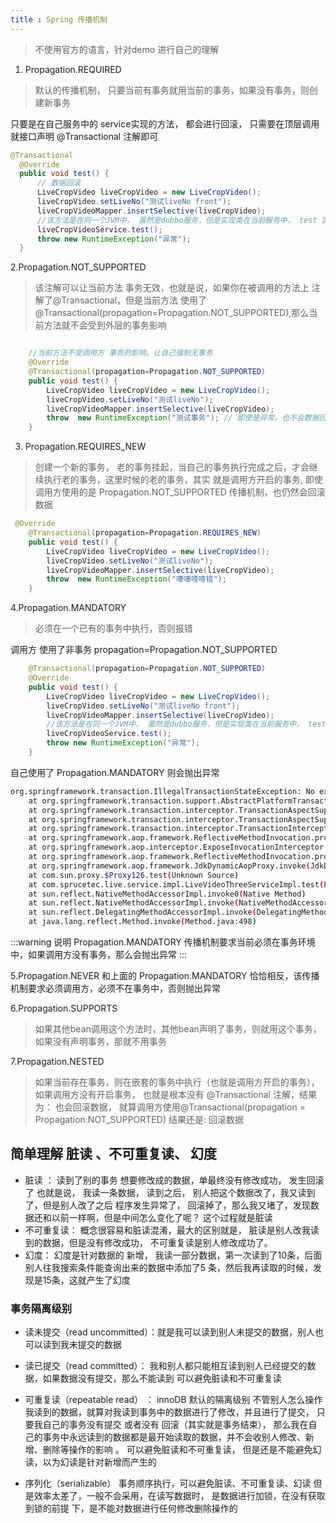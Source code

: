 ```yaml
---
title : Spring 传播机制
---
```

> 不使用官方的语言，针对demo 进行自己的理解

1. Propagation.REQUIRED 
> 默认的传播机制， 只要当前有事务就用当前的事务，如果没有事务，则创建新事务

只要是在自己服务中的 service实现的方法， 都会进行回滚， 只需要在顶层调用就接口声明 @Transactional 注解即可

  ```java
@Transactional
    @Override
    public void test() {
        // 数据回滚
        LiveCropVideo liveCropVideo = new LiveCropVideo();
        liveCropVideo.setLiveNo("测试liveNo front");
        liveCropVideoMapper.insertSelective(liveCropVideo);
        //该方法是在同一个JVM中， 虽然是dubbo服务，但是实现类在当前服务中， test 实现类执行的数据会发生回滚
        liveCropVideoService.test();
        throw new RuntimeException("异常");
    }
```

2.Propagation.NOT_SUPPORTED 
> 该注解可以让当前方法 事务无效，也就是说，如果你在被调用的方法上 注解了@Transactional，但是当前方法
使用了    @Transactional(propagation=Propagation.NOT_SUPPORTED),那么当前方法就不会受到外层的事务影响
    
 ```java  
 
     //当前方法不受调用方 事务的影响，让自己强制无事务
     @Override
     @Transactional(propagation=Propagation.NOT_SUPPORTED)
     public void test() {
         LiveCropVideo liveCropVideo = new LiveCropVideo();
         liveCropVideo.setLiveNo("测试liveNo");
         liveCropVideoMapper.insertSelective(liveCropVideo);
         throw  new RuntimeException("测试事务"); // 即使是异常，也不会数据回滚
     }
 ```   
    
   
3. Propagation.REQUIRES_NEW 
> 创建一个新的事务， 老的事务挂起，当自己的事务执行完成之后，才会继续执行老的事务，这里时候的老的事务，其实
就是调用方开启的事务, 即使调用方使用的是 Propagation.NOT_SUPPORTED  传播机制，也仍然会回滚数据
 ```java
  @Override
     @Transactional(propagation=Propagation.REQUIRES_NEW)
     public void test() {
         LiveCropVideo liveCropVideo = new LiveCropVideo();
         liveCropVideo.setLiveNo("测试liveNo");
         liveCropVideoMapper.insertSelective(liveCropVideo);
         throw  new RuntimeException("啛啛喳喳错");
     }
```

4.Propagation.MANDATORY
> 必须在一个已有的事务中执行，否则报错

调用方  使用了非事务 propagation=Propagation.NOT_SUPPORTED
```java 
    @Transactional(propagation=Propagation.NOT_SUPPORTED)
    @Override
    public void test() {
        LiveCropVideo liveCropVideo = new LiveCropVideo();
        liveCropVideo.setLiveNo("测试liveNo front");
        liveCropVideoMapper.insertSelective(liveCropVideo);
        //该方法是在同一个JVM中， 虽然是dubbo服务，但是实现类在当前服务中， test 实现类执行的数据会发生回滚
        liveCropVideoService.test();
        throw new RuntimeException("异常");
    }
```
自己使用了 Propagation.MANDATORY 则会抛出异常
```sh 
org.springframework.transaction.IllegalTransactionStateException: No existing transaction found for transaction marked with propagation 'mandatory'
	at org.springframework.transaction.support.AbstractPlatformTransactionManager.getTransaction(AbstractPlatformTransactionManager.java:363)
	at org.springframework.transaction.interceptor.TransactionAspectSupport.createTransactionIfNecessary(TransactionAspectSupport.java:461)
	at org.springframework.transaction.interceptor.TransactionAspectSupport.invokeWithinTransaction(TransactionAspectSupport.java:277)
	at org.springframework.transaction.interceptor.TransactionInterceptor.invoke(TransactionInterceptor.java:96)
	at org.springframework.aop.framework.ReflectiveMethodInvocation.proceed(ReflectiveMethodInvocation.java:179)
	at org.springframework.aop.interceptor.ExposeInvocationInterceptor.invoke(ExposeInvocationInterceptor.java:92)
	at org.springframework.aop.framework.ReflectiveMethodInvocation.proceed(ReflectiveMethodInvocation.java:179)
	at org.springframework.aop.framework.JdkDynamicAopProxy.invoke(JdkDynamicAopProxy.java:213)
	at com.sun.proxy.$Proxy126.test(Unknown Source)
	at com.sprucetec.live.service.impl.LiveVideoThreeServiceImpl.test(LiveVideoThreeServiceImpl.java:442)
	at sun.reflect.NativeMethodAccessorImpl.invoke0(Native Method)
	at sun.reflect.NativeMethodAccessorImpl.invoke(NativeMethodAccessorImpl.java:62)
	at sun.reflect.DelegatingMethodAccessorImpl.invoke(DelegatingMethodAccessorImpl.java:43)
	at java.lang.reflect.Method.invoke(Method.java:498)
```
:::warning 说明
  Propagation.MANDATORY 传播机制要求当前必须在事务环境中，如果调用方没有事务，那么会抛出异常
:::
 
 5.Propagation.NEVER
 和上面的 Propagation.MANDATORY 恰恰相反，该传播机制要求必须调用方，必须不在事务中，否则抛出异常
 
 
 6.Propagation.SUPPORTS
 > 如果其他bean调用这个方法时，其他bean声明了事务，则就用这个事务，如果没有声明事务，那就不用事务
  
 7.Propagation.NESTED
 > 如果当前存在事务，则在嵌套的事务中执行（也就是调用方开启的事务），如果调用方没有开启事务， 也就是根本没有
 @Transactional 注解，结果为： 也会回滚数据， 就算调用方使用@Transactional(propagation = Propagation.NOT_SUPPORTED)
 结果还是: 回滚数据
 
 ## 简单理解 脏读 、不可重复读、 幻度
 
 * 脏读 ： 读到了别的事务 想要修改成的数据，单最终没有修改成功， 发生回滚了
 也就是说， 我读一条数据， 读到之后， 别人把这个数据改了，我又读到了，但是别人改了之后 程序发生异常了，
 回滚掉了，那么我又堵了，发现数据还和以前一样啊，但是中间怎么变化了呢？ 这个过程就是脏读
 * 不可重复读： 概念很容易和脏读混淆，最大的区别就是， 脏读是别人改我读到的数据，但是没有修改成功，
 不可重复读是别人修改成功了。
 * 幻度： 幻度是针对数据的 新增， 我读一部分数据，第一次读到了10条，后面别人往我搜索条件能查询出来的数据中添加了5
 条，然后我再读取的时候，发现是15条，这就产生了幻度
 
 ### 事务隔离级别
 * 读未提交（read uncommitted）：就是我可以读到别人未提交的数据，别人也可以读到我未提交的数据
 
 * 读已提交（read committed）： 我和别人都只能相互读到别人已经提交的数据，如果数据没有提交，那么不能读到
 可以避免脏读和不可重复读
 * 可重复读（repeatable read） ： innoDB 默认的隔离级别
 不管别人怎么操作我读到的数据，就算对我读到事务中的数据进行了修改，并且进行了提交， 只要我自己的事务没有提交 或者没有
 回滚（其实就是事务结束）， 那么我在自己的事务中永远读到的数据都是最开始读取的数据，并不会收别人修改、新增、删除等操作的影响
 。 可以避免脏读和不可重复读， 但是还是不能避免幻读，以为幻读是针对新增而产生的
 * 序列化（serializable）
 事务顺序执行，可以避免脏读、不可重复读、幻读 但是效率太差了，一般不会采用，在读写数据时， 是数据进行加锁，在没有获取到锁的前提
 下，是不能对数据进行任何修改删除操作的
 
 
 

